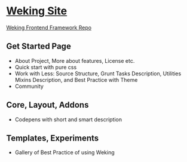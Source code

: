 # [Weking Site](http://weking.github.io/)

[Weking Frontend Framework Repo](https://github.com/weking/weking-frontend)


## Get Started Page
* About Project, More about features, License etc.
* Quick start with pure css
* Work with Less: Source Structure, Grunt Tasks Description, Utilities Mixins Description, and Best Practice with Theme
* Community

## Core, Layout, Addons
* Codepens with short and smart description

## Templates, Experiments
* Gallery of Best Practice of using Weking

